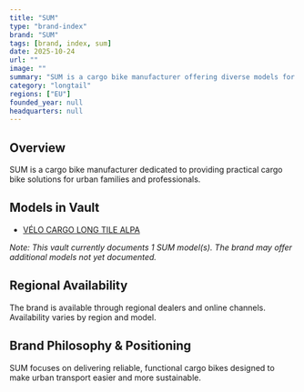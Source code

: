 ```yaml
---
title: "SUM"
type: "brand-index"
brand: "SUM"
tags: [brand, index, sum]
date: 2025-10-24
url: ""
image: ""
summary: "SUM is a cargo bike manufacturer offering diverse models for families and professionals."
category: "longtail"
regions: ["EU"]
founded_year: null
headquarters: null
---
```


## Overview

SUM is a cargo bike manufacturer dedicated to providing practical cargo bike solutions for urban families and professionals.

## Models in Vault

- [VÉLO CARGO LONG TILE ALPA](alpa.md)

_Note: This vault currently documents 1 SUM model(s). The brand may offer additional models not yet documented._

## Regional Availability

The brand is available through regional dealers and online channels. Availability varies by region and model.

## Brand Philosophy & Positioning

SUM focuses on delivering reliable, functional cargo bikes designed to make urban transport easier and more sustainable.

